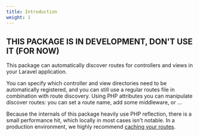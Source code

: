 ```yaml
---
title: Introduction
weight: 1
---
```


## THIS PACKAGE IS IN DEVELOPMENT, DON'T USE IT (FOR NOW)

This package can automatically discover routes for controllers and views in your Laravel application.

You can specify which controller and view directories need to be automatically registered, and you can still use a regular routes file in combination with route discovery. Using PHP attributes you can manipulate discover routes: you can set a route name, add some middleware, or ...

Because the internals of this package heavily use PHP reflection, there is a small performance hit, which locally in most cases isn't notable. In a production environment, we highly recommend [caching your routes](https://laravel.com/docs/8.x/routing#route-caching). 

